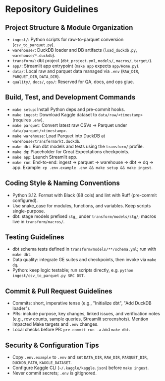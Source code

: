 # Repository Guidelines

## Project Structure & Module Organization
- `ingest/`: Python scripts for raw-to-parquet conversion (`csv_to_parquet.py`).
- `warehouse/`: DuckDB loader and DB artifacts (`load_duckdb.py`, `warehouse/*.duckdb`).
- `transform/`: dbt project (`dbt_project.yml`, `models/`, `macros/`, `target/`).
- `app/`: Streamlit app entrypoint (`make app` expects `app/Home.py`).
- `data/`: Local raw and parquet data managed via `.env` (`RAW_DIR`, `PARQUET_DIR`, `DATA_DIR`).
- `quality/`, `docs/`, `ops/`: Reserved for QA, docs, and ops glue.

## Build, Test, and Development Commands
- `make setup`: Install Python deps and pre-commit hooks.
- `make ingest`: Download Kaggle dataset to `data/raw/<timestamp>` (requires `.env`).
- `make parquet`: Convert latest raw CSVs → Parquet under `data/parquet/<timestamp>`.
- `make warehouse`: Load Parquet into DuckDB at `warehouse/transfermarkt.duckdb`.
- `make dbt`: Run dbt models and tests using the `transform/` profile.
- `make dq`: Placeholder for Great Expectations checkpoints.
- `make app`: Launch Streamlit app.
- `make run`: End-to-end: ingest → parquet → warehouse → dbt → dq → app.
Example: `cp .env.example .env && make setup && make ingest`.

## Coding Style & Naming Conventions
- Python 3.12. Format with Black (88 cols) and lint with Ruff (pre-commit configured).
- Use snake_case for modules, functions, and variables. Keep scripts single-purpose.
- dbt: stage models prefixed `stg_` under `transform/models/stg/`; macros live in `transform/macros/`.

## Testing Guidelines
- dbt schema tests defined in `transform/models/**/schema.yml`; run with `make dbt`.
- Data quality: integrate GE suites and checkpoints, then invoke via `make dq`.
- Python: keep logic testable; run scripts directly, e.g. `python ingest/csv_to_parquet.py SRC DST`.

## Commit & Pull Request Guidelines
- Commits: short, imperative tense (e.g., "Initialize dbt", "Add DuckDB loader").
- PRs: include purpose, key changes, linked issues, and verification notes (e.g., row counts, sample queries, Streamlit screenshots). Mention impacted Make targets and `.env` changes.
- Local checks before PR: `pre-commit run -a` and `make dbt`.

## Security & Configuration Tips
- Copy `.env.example` to `.env` and set `DATA_DIR`, `RAW_DIR`, `PARQUET_DIR`, `DUCKDB_PATH`, `KAGGLE_DATASET`.
- Configure Kaggle CLI (`~/.kaggle/kaggle.json`) before `make ingest`.
- Never commit secrets; `.env` is gitignored.
